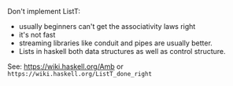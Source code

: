 Don't implement ListT:
- usually beginners can't get the associativity laws right
- it's not fast
- streaming libraries like conduit and pipes are usually better.
- Lists in haskell both data structures as well as control structure.

See: https://wiki.haskell.org/Amb or `https://wiki.haskell.org/ListT_done_right`

